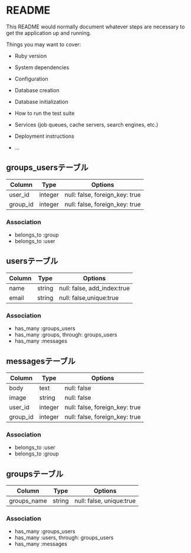 # README

This README would normally document whatever steps are necessary to get the
application up and running.

Things you may want to cover:

* Ruby version

* System dependencies

* Configuration

* Database creation

* Database initialization

* How to run the test suite

* Services (job queues, cache servers, search engines, etc.)

* Deployment instructions

* ...


## groups_usersテーブル
|Column|Type|Options|
|------|----|-------|
|user_id|integer|null: false, foreign_key: true|
|group_id|integer|null: false, foreign_key: true|

### Association
- belongs_to :group
- belongs_to :user


## usersテーブル
|Column|Type|Options|
|------|----|-------|
|name|string|null: false, add_index:true|
|email|string|null: false,unique:true|
### Association
- has_many :groups_users
- has_many :groups, through: groups_users
- has_many :messages


## messagesテーブル
|Column|Type|Options|
|------|----|-------|
|body|text|null: false|
|image|string|null: false|
|user_id|integer|null: false, foreign_key: true|
|group_id|integer|null: false, foreign_key: true|
### Association
- belongs_to :user
- belongs_to :group
 


## groupsテーブル
|Column|Type|Options|
|------|----|-------|
|groups_name|string|null: false, unique:true|
### Association
- has_many :groups_users
- has_many :users, through: groups_users
- has_many :messages
